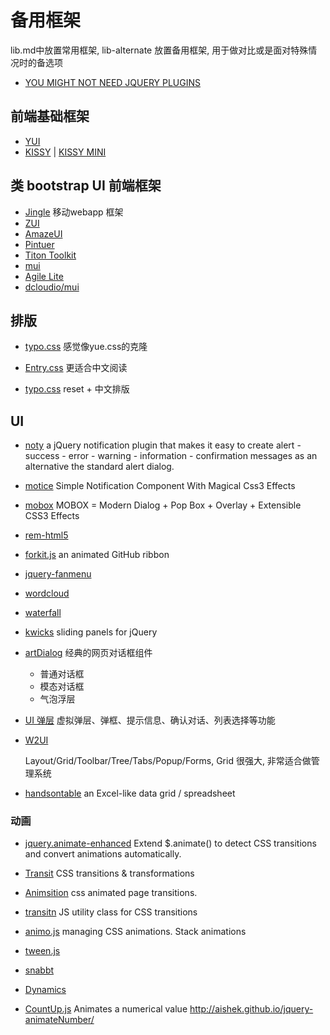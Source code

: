 # 备用框架
lib.md中放置常用框架, lib-alternate 放置备用框架, 用于做对比或是面对特殊情况时的备选项

* [YOU MIGHT NOT NEED JQUERY PLUGINS](http://youmightnotneedjqueryplugins.com/)

## 前端基础框架
* [YUI](https://github.com/yui/yui3)
* [KISSY](http://docs.kissyui.com/5.0/) | [KISSY MINI](http://m.kissyui.com/)

## 类 bootstrap UI 前端框架
* [Jingle](https://github.com/shixy/Jingle) 移动webapp 框架
* [ZUI](http://www.zui.sexy/)
* [AmazeUI](http://amazeui.org/)
* [Pintuer](http://www.pintuer.com/)
* [Titon Toolkit](https://github.com/titon/toolkit)
* [mui](https://github.com/muicss/mui)
* [Agile Lite](https://git.oschina.net/nandy007/agile-lite)
* [dcloudio/mui](https://github.com/dcloudio/mui)

## 排版
* [typo.css](https://github.com/xiangming/typo)
感觉像yue.css的克隆


* [Entry.css](https://github.com/zmmbreeze/Entry.css/)
更适合中文阅读

* [typo.css](https://github.com/sofish/Typo.css)
reset + 中文排版

## UI
* [noty](https://github.com/needim/noty/)
a jQuery notification plugin that makes it easy to create alert - success - error - warning - information - confirmation messages as an alternative the standard alert dialog.

* [motice](https://github.com/mamboer/motice) Simple Notification Component With Magical Css3 Effects
* [mobox](https://github.com/mamboer/mobox) MOBOX = Modern Dialog + Pop Box + Overlay + Extensible CSS3 Effects
* [rem-html5](https://github.com/mamboer/rem-html5 "A Multiple Devices Adaptive HTML5 Mobile Page Template Leveraging The REM Unit")
* [forkit.js](https://github.com/hakimel/forkit.js) an animated GitHub ribbon
* [jquery-fanmenu](https://github.com/mamboer/jquery-fanmenu)
* [wordcloud](https://github.com/timdream/wordcloud)
* [waterfall](https://github.com/kudago/waterfall)

* [kwicks](https://github.com/jmar777/kwicks)
sliding panels for jQuery

* [artDialog](http://aui.github.io/artDialog/)
  经典的网页对话框组件
  * 普通对话框
  * 模态对话框
  * 气泡浮层

* [UI 弹层](https://github.com/bh-lay/UI) 虚拟弹层、弹框、提示信息、确认对话、列表选择等功能

* [W2UI](https://github.com/vitmalina/w2ui)

  Layout/Grid/Toolbar/Tree/Tabs/Popup/Forms, Grid 很强大, 非常适合做管理系统

* [handsontable](https://github.com/handsontable/handsontable) an Excel-like data grid / spreadsheet

### 动画
* [jquery.animate-enhanced](https://github.com/benbarnett/jQuery-Animate-Enhanced)
Extend $.animate() to detect CSS transitions and convert animations automatically.

* [Transit](http://ricostacruz.com/jquery.transit/)
CSS transitions & transformations

* [Animsition](https://github.com/blivesta/animsition/)
css animated page transitions.

* [transitn](https://github.com/desandro/transitn)
JS utility class for CSS transitions

* [animo.js](https://github.com/ThrivingKings/animo.js)
managing CSS animations. Stack animations

* [tween.js](https://github.com/tweenjs/tween.js)

* [snabbt](https://github.com/daniel-lundin/snabbt.js)
* [Dynamics](https://github.com/michaelvillar/dynamics.js)

* [CountUp.js](https://github.com/inorganik/countUp.js) Animates a numerical value
http://aishek.github.io/jquery-animateNumber/
